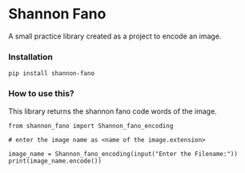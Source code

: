 # Shannon Fano
A small practice library created as a project to encode an image.
### Installation
```
pip install shannon-fano
```
### How to use this?
This library returns the shannon fano code words of the image.
```
from shannon_fano import Shannon_fano_encoding

# enter the image name as <name of the image.extension>

image_name = Shannon_fano_encoding(input("Enter the Filename:"))
print(image_name.encode())
```
